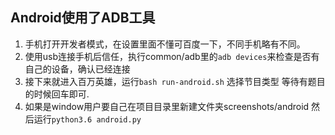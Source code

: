 ## Android使用了ADB工具

1. 手机打开开发者模式，在设置里面不懂可百度一下，不同手机略有不同。
2. 使用usb连接手机后信任，执行common/adb里的`adb devices`来检查是否有自己的设备，确认已经连接
3. 接下来就进入百万英雄，运行`bash run-android.sh` 选择节目类型 等待有题目的时候回车即可.
4. 如果是window用户要自己在项目目录里新建文件夹screenshots/android 然后运行`python3.6 android.py`
